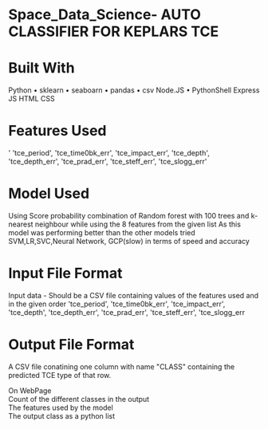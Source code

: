 # Space_Data_Science- AUTO CLASSIFIER FOR KEPLARS TCE
# Built With

Python
	•	sklearn
	•	seaboarn
	•	pandas
	•	csv
Node.JS
	•	PythonShell
Express JS
HTML
CSS

# Features Used
'
'tce_period', 'tce_time0bk_err', 'tce_impact_err', 'tce_depth', 'tce_depth_err', 'tce_prad_err', 'tce_steff_err', 'tce_slogg_err'                       
 

# Model Used

Using Score probability combination of Random forest  with 100 trees 
and k-nearest neighbour while using the 8 features from the given list 
As this model was performing better than the other models tried SVM,LR,SVC,Neural Network, GCP(slow) in terms of speed and accuracy

# Input File Format

Input data - Should be a CSV file containing values of the 
features used and in the given order
'tce_period',  'tce_time0bk_err',  'tce_impact_err',  'tce_depth', 
'tce_depth_err',  'tce_prad_err',  'tce_steff_err',  'tce_slogg_err



# Output File Format

A CSV file conatining one column with name "CLASS" containing the predicted TCE type of that row.                 

On WebPage <br />
Count of the different classes in the output<br />
The features used by the model<br />
The output class as a python list<br />
<!-- Link to download to resultant CSV file containing class -->
